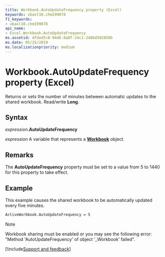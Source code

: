 ```yaml
---
title: Workbook.AutoUpdateFrequency property (Excel)
keywords: vbaxl10.chm199078
f1_keywords:
- vbaxl10.chm199078
api_name:
- Excel.Workbook.AutoUpdateFrequency
ms.assetid: dfded5c8-94d6-8a0f-24c1-248bd502850b
ms.date: 05/25/2019
ms.localizationpriority: medium
---
```



# Workbook.AutoUpdateFrequency property (Excel)

Returns or sets the number of minutes between automatic updates to the shared workbook. Read/write **Long**.


## Syntax

_expression_.**AutoUpdateFrequency**

_expression_ A variable that represents a **[Workbook](Excel.Workbook.md)** object.


## Remarks

The **AutoUpdateFrequency** property must be set to a value from 5 to 1440 for this property to take effect.


## Example

This example causes the shared workbook to be automatically updated every five minutes.

```vb
ActiveWorkbook.AutoUpdateFrequency = 5
```

> [!NOTE] 
> Workbook sharing must be enabled or you may see the following error: "Method 'AutoUpdateFrequency' of object '_Workbook' failed".




[!include[Support and feedback](~/includes/feedback-boilerplate.md)]